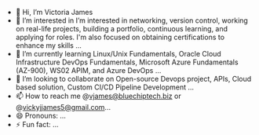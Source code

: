 - 👋 Hi, I’m Victoria James
- 👀 I’m interested in  I’m interested in networking, version control, working on real-life projects, building a portfolio, continuous learning, and applying for roles. I'm also focused on obtaining certifications to enhance my skills ...
- 🌱 I’m currently learning Linux/Unix Fundamentals, Oracle Cloud Infrastructure DevOps Fundamentals, Microsoft Azure Fundamentals (AZ-900), WS02 APIM, and Azure DevOps ...
- 💞️ I’m looking to collaborate on Open-source Devops project, APIs, Cloud based solution,  Custom CI/CD Pipeline Development ...
- 📫 How to reach me @vjames@bluechiptech.biz or @vickyjjames5@gmail.com...
- 😄 Pronouns: ...
- ⚡ Fun fact: ...

<!---
VeeJay56/VeeJay56 is a ✨ special ✨ repository because its `README.md` (this file) appears on your GitHub profile.
You can click the Preview link to take a look at your changes.
--->
